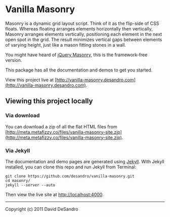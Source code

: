 Vanilla Masonry
===============

Masonry is a dynamic grid layout script. Think of it as the flip-side of CSS floats. Whereas floating arranges elements horizontally then vertically, Masonry arranges elements vertically, positioning each element in the next open spot in the grid. The result minimizes vertical gaps between elements of varying height, just like a mason fitting stones in a wall.

You might have heard of [jQuery Masonry](http://masonry.desandro.com), this is the framework-free version.

This package has all the documentation and demos to get you started.

View this project live at [http://vanilla-masonry.desandro.com](http://vanilla-masonry.desandro.com).

Viewing this project locally
----------------------------

### Via download

You can download a zip of all the flat HTML files from [http://meta.metafizzy.co/files/vanilla-masonry-site.zip](http://meta.metafizzy.co/files/vanilla-masonry-site.zip).

### Via Jekyll

The documentation and demo pages are generated using [Jekyll](http://github.com/mojombo/jekyll/wiki). With Jekyll installed, you can clone this repo and run Jekyll from Terminal:

    git clone https://github.com/desandro/vanilla-masonry.git
    cd masonry/
    jekyll --server --auto

Then view the live site at [http://localhost:4000](http://localhost:4000).

* * *

Copyright (c) 2011 David DeSandro
